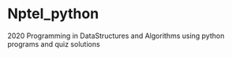 # Nptel_python
2020 Programming in DataStructures and Algorithms using python programs and quiz solutions
